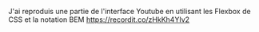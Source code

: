 J'ai reproduis une partie de l'interface Youtube en utilisant les Flexbox de CSS et la notation BEM https://recordit.co/zHkKh4YIv2